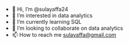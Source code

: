 - 👋 Hi, I’m @sulayaffa24
- 👀 I’m interested in data analytics
- 🌱 I’m currently learning SQL
- 💞️ I’m looking to collaborate on data analytics
- 📫 How to reach me sulayaffa@gmail.com

<!---
sulayaffa24/sulayaffa24 is a ✨ special ✨ repository because its `README.md` (this file) appears on your GitHub profile.
You can click the Preview link to take a look at your changes.
--->
